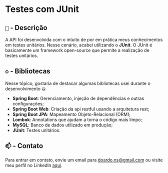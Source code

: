 # Testes com JUnit

## `📑` -  Descrição
A API foi desenvolvida com o intuito de por em prática meus conhecimentos em testes unitários. Nesse cenário, acabei utilizando
o **JUnit**. O JUnit é basicamente um framework open-source que permite a realização de testes unitários.

## `⚙️` -  Bibliotecas
Nesse tópico, gostaria de destacar algumas bibliotecas usei durante o desenvolvimento `😃`
  - **Spring Boot**: Gerenciamento, injeção de dependências e outras configurações;
  - **Spring Boot Web**: Criação da api restful usando a arquitetura rest;
  - **Spring Boot JPA**: Mapeamento Objeto-Relacional (ORM);
  - **Lombok**: Annotations que ajudam a torna o código mais limpo;
  - **MySQL**: Banco de dados utilizado em produção;
  - **JUnit**: Testes unitários.

## `📫` - Contato

Para entrar em contato, envie um email para doardo.ns@gmail.com ou visite meu perfil no Linkedln [aqui](https://www.linkedin.com/in/carlos-eduardo-ns/).
